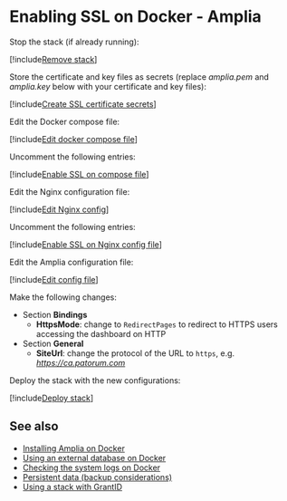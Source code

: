 ﻿# Enabling SSL on Docker - Amplia

Stop the stack (if already running):

[!include[Remove stack](../../../../../includes/amplia/docker/remove-stack.md)]

Store the certificate and key files as secrets (replace *amplia.pem* and *amplia.key* below with your certificate and key files):

[!include[Create SSL certificate secrets](../../../../../includes/amplia/docker/create-ssl-cert-secret.md)]

Edit the Docker compose file:

[!include[Edit docker compose file](../../../../../includes/amplia/docker/edit-compose.md)]

Uncomment the following entries:

[!include[Enable SSL on compose file](../../../../../includes/amplia/docker/enable-ssl-docker-compose.md)]

Edit the Nginx configuration file:

[!include[Edit Nginx config](../../../../../includes/amplia/docker/edit-nginx-config.md)]

Uncomment the following entries:

[!include[Enable SSL on Nginx config file](../../../../../includes/amplia/docker/enable-ssl-nginx-config.md)]

Edit the Amplia configuration file:

[!include[Edit config file](../../../../../includes/amplia/docker/edit-amplia-config.md)]

Make the following changes:

* Section **Bindings**
  * **HttpsMode**: change to `RedirectPages` to redirect to HTTPS users accessing the dashboard on HTTP
* Section **General**
  * **SiteUrl**: change the protocol of the URL to `https`, e.g. *https://ca.patorum.com*

Deploy the stack with the new configurations:

[!include[Deploy stack](../../../../../includes/amplia/docker/deploy.md)]

## See also

* [Installing Amplia on Docker](index.md)
* [Using an external database on Docker](external-db.md)
* [Checking the system logs on Docker](check-logs.md)
* [Persistent data (backup considerations)](persistent-data.md)
* [Using a stack with GrantID](internal-grantid.md)
